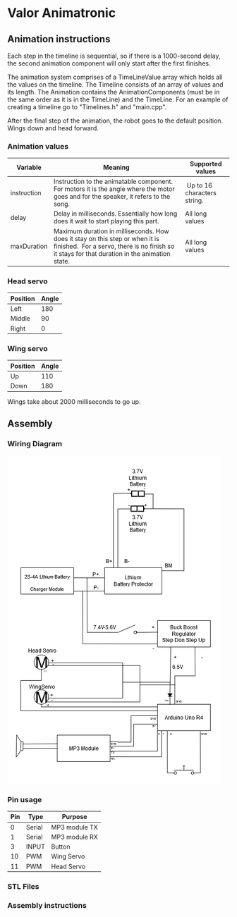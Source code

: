 # Valor Animatronic


## Animation instructions
Each step in the timeline is sequential, so if there is a 1000-second delay, the second animation component will only start after the first finishes.

The animation system comprises of a TimeLineValue array which holds all the values on the timeline. The Timeline consists of an array of values and its length. The Animation contains the AnimationComponents (must be in the same order as it is in the TimeLine) and the TimeLine.
For an example of creating a timeline go to "Timelines.h" and "main.cpp". 

After the final step of the animation, the robot goes to the default position. Wings down and head forward.

### Animation values
Variable  | Meaning | Supported values |
----|----| ---- |
 instruction  | Instruction to the animatable component. For motors it is the angle where the motor goes and for the speaker, it refers to the song. |  Up to 16 characters string. 
 delay | Delay in milliseconds. Essentially how long does it wait to start playing this part. | All long values| 
 maxDuration | Maximum duration in milliseconds. How does it stay on this step or when it is finished.  For a servo, there is no finish so it stays for that duration in the animation state. | All long values| 

### Head servo
Position  | Angle |
----|----|
 Left   | 180  |
 Middle | 90 |
 Right | 0 |


### Wing servo
Position  | Angle |
----|----|
 Up  | 110 |
 Down| 180 |

Wings take about 2000 milliseconds to go up.


## Assembly  
### Wiring Diagram
![Wiring Diagram](docs/diagrams/WireDiagram.drawio.png "Wiring Diagram")

### Pin usage
Pin  | Type  | Purpose   |
----|----|---|
 0  | Serial | MP3 module  TX |
 1  | Serial | MP3 module  RX |
 3  | INPUT  | Button         |
 10 | PWM | Wing Servo        |
 11 | PWM | Head Servo        |

### STL Files


### Assembly instructions
